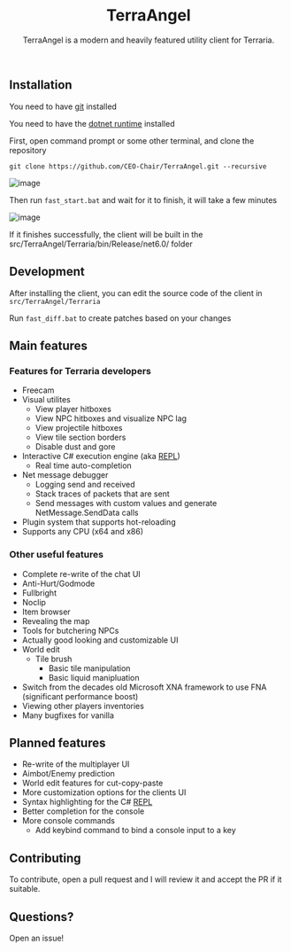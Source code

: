 
<h1 align="center">
TerraAngel
</h1>
<p align="center">
TerraAngel is a modern and heavily featured utility client for Terraria.
</p>
<br>

<h2>
Installation
</h2>

You need to have [git](https://git-scm.com/download/win) installed

You need to have the [dotnet runtime](https://dotnet.microsoft.com/en-us/download/dotnet/6.0) installed 

First, open command prompt or some other terminal, and clone the repository

```git clone https://github.com/CEO-Chair/TerraAngel.git --recursive```

![image](https://user-images.githubusercontent.com/87276335/182042166-c967bcba-cd52-4372-ad75-3bc5faaac0ea.png)


Then run `fast_start.bat` and wait for it to finish, it will take a few minutes

![image](https://user-images.githubusercontent.com/87276335/182042235-9ce87d19-61ee-4636-b3ab-eee0ccb0e428.png)

If it finishes successfully, the client will be built in the src/TerraAngel/Terraria/bin/Release/net6.0/ folder

<h2>
Development
</h2>

After installing the client, you can edit the source code of the client in `src/TerraAngel/Terraria`

Run `fast_diff.bat` to create patches based on your changes

<h2>
Main features
</h2>

<h3>
Features for Terraria developers
</h3>

- Freecam
- Visual utilites
   - View player hitboxes
   - View NPC hitboxes and visualize NPC lag
   - View projectile hitboxes
   - View tile section borders
   - Disable dust and gore
- Interactive C# execution engine (aka [REPL](https://en.wikipedia.org/wiki/Read%E2%80%93eval%E2%80%93print_loop))
  - Real time auto-completion
- Net message debugger
  - Logging send and received
  - Stack traces of packets that are sent
  - Send messages with custom values and generate NetMessage.SendData calls
- Plugin system that supports hot-reloading
- Supports any CPU (x64 and x86)

<h3>
Other useful features
</h3>

- Complete re-write of the chat UI
- Anti-Hurt/Godmode
- Fullbright
- Noclip
- Item browser
- Revealing the map
- Tools for butchering NPCs
- Actually good looking and customizable UI
- World edit 
  - Tile brush
    - Basic tile manipulation
    - Basic liquid manipluation
- Switch from the decades old Microsoft XNA framework to use FNA (significant performance boost)
- Viewing other players inventories
- Many bugfixes for vanilla

<h2>
Planned features
</h2>

- Re-write of the multiplayer UI
- Aimbot/Enemy prediction
- World edit features for cut-copy-paste
- More customization options for the clients UI
- Syntax highlighting for the C# [REPL](https://en.wikipedia.org/wiki/Read%E2%80%93eval%E2%80%93print_loop)
- Better completion for the console
- More console commands
  - Add keybind command to bind a console input to a key


<h2>
Contributing
</h2>


To contribute, open a pull request and I will review it and accept the PR if it suitable.

<h2>
Questions?
</h2>


Open an issue!
